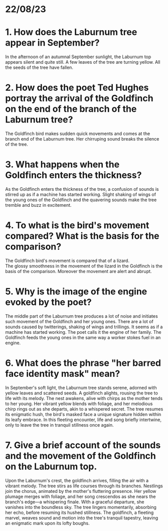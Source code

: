 # 22/08/23

# 1. How does the Laburnum tree appear in September?

In the afternoon of an autumnal September sunlight, the Laburnum top appears silent and quite still. A few leaves of the tree are turning yellow. All the seeds of the tree have fallen.

# 2. How does the poet Ted Hughes portray the arrival of the Goldfinch on the end of the branch of the Laburnum tree?

The Goldfinch bird makes sudden quick movements and comes at the branch end of the Laburnum tree. Her chirruping sound breaks the silence of the tree.

# 3. What happens when the Goldfinch enters the thickness?

As the Goldfinch enters the thickness of the tree, a confusion of sounds is stirred up as if a machine has started working. Slight shaking of wings of the young ones of the Goldfinch and the quavering sounds make the tree tremble and buzz in excitement.

# 4. To what is the bird's movement compared? What is the basis for the comparison?

The Goldfinch bird's movement is compared that of a lizard.  
The glossy smoothness in the movement of the lizard in the Goldfinch is the basis of the comparison. Moreover the movement are alert and abrupt.

# 5. Why is the image of the engine evoked by the poet?

The middle part of the Laburnum tree produces a lot of noise and initiates such movement of the Goldfinch and her young ones. There are a lot of sounds caused by twitterings, shaking of wings and trillings. It seems as if a machine has started working. The poet calls it the engine of her family. The Goldfinch feeds the young ones in the same way a worker stokes fuel in an engine.

# 6. What does the phrase "her barred face identity mask" mean?

In September's soft light, the Laburnum tree stands serene, adorned with yellow leaves and scattered seeds. A goldfinch alights, rousing the tree to life with its melody. The nest awakens, alive with chirps as the mother tends to her young. Her vibrant yellow blends with foliage, and her melodious chirp rings out as she departs, akin to a whispered secret. The tree resumes its enigmatic hush, the bird's masked face a unique signature hidden within its leafy embrace. In this fleeting encounter, life and song briefly intertwine, only to leave the tree in tranquil stillness once again.

# 7. Give a brief account of the sounds and the movement of the Goldfinch on the Laburnum top.

Upon the Laburnum's crest, the goldfinch arrives, filling the air with a vibrant melody. The tree stirs as life courses through its branches. Nestlings join the chorus, animated by the mother's fluttering presence. Her yellow plumage merges with foliage, and her song crescendos as she nears the branch's edge—a whispering finale. With a graceful departure, she vanishes into the boundless sky. The tree lingers momentarily, absorbing her echo, before resuming its hushed stillness. The goldfinch, a fleeting marvel, weaves sound and motion into the tree's tranquil tapestry, leaving an enigmatic mark upon its lofty boughs.
